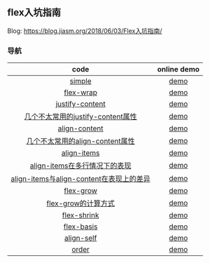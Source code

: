 ## flex入坑指南

Blog: https://blog.jiasm.org/2018/06/03/Flex入坑指南/

### 导航

code|online demo
:-:|:-:
[simple](./simple.html)|[demo](https://blog.jiasm.org/notebook/html/flex/simple.html)
[flex-wrap](./flex-wrap.html)|[demo](https://blog.jiasm.org/notebook/html/flex/flex-wrap.html)
[justify-content](./justify-content.html)|[demo](https://blog.jiasm.org/notebook/html/flex/justify-content.html)
[几个不太常用的justify-content属性](./space-x-align-content.html)|[demo](https://blog.jiasm.org/notebook/html/flex/space-x-align-content.html)
[align-content](./align-content.html)|[demo](https://blog.jiasm.org/notebook/html/flex/align-content.html)
[几个不太常用的align-content属性](./space-x-align-content.html)|[demo](https://blog.jiasm.org/notebook/html/flex/space-x-align-content.html)
[align-items](./align-items.html)|[demo](https://blog.jiasm.org/notebook/html/flex/align-items.html)
[align-items在多行情况下的表现](./align-items-multiple.html)|[demo](https://blog.jiasm.org/notebook/html/flex/align-items-multiple.html)
[align-items与align-content在表现上的差异](./diff-with-items-content.html)|[demo](https://blog.jiasm.org/notebook/html/flex/diff-with-items-content.html)
[flex-grow](./flex-grow.html)|[demo](https://blog.jiasm.org/notebook/html/flex/flex-grow.html)
[flex-grow的计算方式](./flex-grow-notive.html)|[demo](https://blog.jiasm.org/notebook/html/flex/flex-grow-notive.html)
[flex-shrink](./flex-shrink.html)|[demo](https://blog.jiasm.org/notebook/html/flex/flex-shrink.html)
[flex-basis](./flex-basis.html)|[demo](https://blog.jiasm.org/notebook/html/flex/flex-basis.html)
[align-self](./align-self.html)|[demo](https://blog.jiasm.org/notebook/html/flex/align-self.html)
[order](./order.html)|[demo](https://blog.jiasm.org/notebook/html/flex/order.html)
